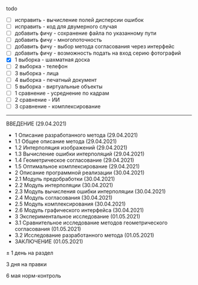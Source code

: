 todo
- [ ] исправить - вычисление полей дисперсии ошибок
- [ ] исправить - код для двумерного случая
- [ ] добавить фичу - сохранение файла по указанному пути
- [ ] добавить фичу - многопоточность
- [ ] добавить фичу - выбор метода согласования через интерфейс
- [ ] добавить фичу - возможность подать на вход серию фотографий
- [x] 1 выборка - шахматная доска
- [ ] 2 выборка - телефон
- [ ] 3 выборка - лица
- [ ] 4 выборка - печатный документ
- [ ] 5 выборка - виртуальные объекты
- [ ] 1 сравнение - усреднение по кадрам
- [ ] 2 сравнение - ИИ
- [ ] 3 сравнение - комплексирование

------------------------

ВВЕДЕНИЕ (29.04.2021)
- 1	Описание разработанного метода (29.04.2021)
- 1.1	Общее описание метода (29.04.2021)
- 1.2	Интерполяция изображений (29.04.2021)
- 1.3	Вычисление ошибки интерполяций (29.04.2021)
- 1.4	Геометрическое согласование (29.04.2021)
- 1.5	Оптимальное комплексирование (29.04.2021)
- 2	Описание программной реализации (30.04.2021)
- 2.1	Модуль предобработки (30.04.2021)
- 2.2	Модуль интерполяции (30.04.2021)
- 2.3	Модуль вычисления ошибки интерполяции (30.04.2021)
- 2.4	Модуль согласования (30.04.2021)
- 2.5	Модуль комплексирования (30.04.2021)
- 2.6	Модуль графического интерфейса (30.04.2021)
- 3	Экспериментальное исследование (01.05.2021)
- 3.1	Сравнительное исследование методов геометрического согласования (01.05.2021)
- 3.2	Исследование разработанного метода (01.05.2021)
- ЗАКЛЮЧЕНИЕ (01.05.2021)

± 1 день на раздел

3 дня на правки

6 мая норм-контроль
